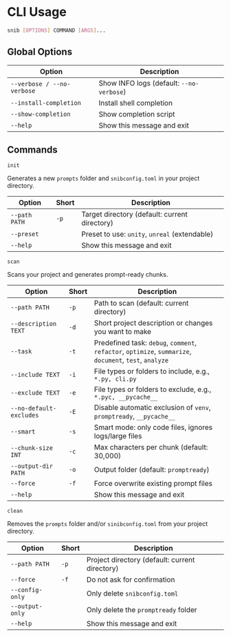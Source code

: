 # CLI Usage

```bash
snib [OPTIONS] COMMAND [ARGS]...
```

## Global Options

| Option                     | Description                              |
| -------------------------- | ---------------------------------------- |
| `--verbose / --no-verbose` | Show INFO logs (default: `--no-verbose`) |
| `--install-completion`     | Install shell completion                 |
| `--show-completion`        | Show completion script                   |
| `--help`                   | Show this message and exit               |

## Commands

`init`

Generates a new `prompts` folder and `snibconfig.toml` in your project directory.

| Option        | Short | Description                                           |
| ------------- | ----- | ----------------------------------------------------- |
| `--path PATH` | `-p`  | Target directory (default: current directory)         |
| `--preset`    |       | Preset to use: `unity`, `unreal` (extendable)         |
| `--help`      |       | Show this message and exit                            |

`scan`

Scans your project and generates prompt-ready chunks.

| Option                  | Short | Description                                                                                             |
| ----------------------- | ----- | ------------------------------------------------------------------------------------------------------- |
| `--path PATH`           | `-p`  | Path to scan (default: current directory)                                                               |
| `--description TEXT`    | `-d`  | Short project description or changes you want to make                                                   |
| `--task`                | `-t`  | Predefined task: `debug`, `comment`, `refactor`, `optimize`, `summarize`, `document`, `test`, `analyze` |
| `--include TEXT`        | `-i`  | File types or folders to include, e.g., `*.py, cli.py`                                                  |
| `--exclude TEXT`        | `-e`  | File types or folders to exclude, e.g., `*.pyc, __pycache__`                                            |
| `--no-default-excludes` | `-E`  | Disable automatic exclusion of `venv`, `promptready`, `__pycache__`                                     |
| `--smart`               | `-s`  | Smart mode: only code files, ignores logs/large files                                                   |
| `--chunk-size INT`      | `-c`  | Max characters per chunk (default: 30,000)                                                              |
| `--output-dir PATH`     | `-o`  | Output folder (default: `promptready`)                                                                  |
| `--force`               | `-f`  | Force overwrite existing prompt files                                                                   |
| `--help`                |       | Show this message and exit                                                                              |

`clean`

Removes the `prompts` folder and/or `sinibconfig.toml` from your project directory.

| Option          | Short | Description                                    |
| --------------- | ----- | ---------------------------------------------- |
| `--path PATH`   | `-p`  | Project directory (default: current directory) |
| `--force`       | `-f`  | Do not ask for confirmation                    |
| `--config-only` |       | Only delete `snibconfig.toml`                  |
| `--output-only` |       | Only delete the `promptready` folder           |
| `--help`        |       | Show this message and exit                     |